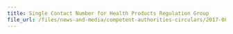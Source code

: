 ```yaml
---
title: Single Contact Number for Health Products Regulation Group 
file_url: /files/news-and-media/competent-authorities-circulars/2017-08-01-CA.pdf
---
```

